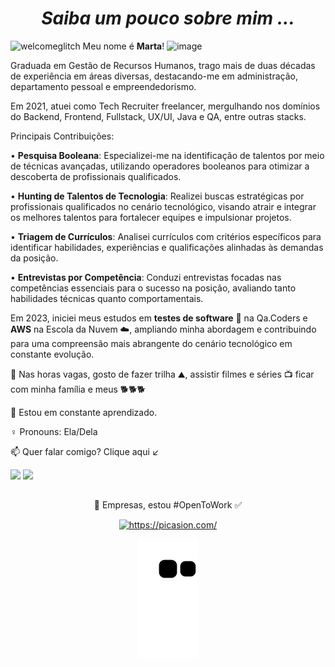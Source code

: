 

 <div align="center"> <h1><em> Saiba um pouco sobre mim ...</em></h1>
 
  <div align="left">
 
 ![welcomeglitch](https://user-images.githubusercontent.com/89816943/213179710-66368a05-ce8f-408f-9a33-e76719f76490.gif) Meu nome é **Marta**! <em></em> ![image](https://user-images.githubusercontent.com/89816943/217347562-482b8815-73bc-4ac3-b3fc-89388256406f.png)

Graduada em Gestão de Recursos Humanos, trago mais de duas décadas de experiência em áreas diversas, destacando-me em administração, departamento pessoal e empreendedorismo. 

Em 2021, atuei como Tech Recruiter freelancer, mergulhando nos domínios do Backend, Frontend, Fullstack, UX/UI, Java e QA, entre outras stacks.

Principais Contribuições:

• **Pesquisa Booleana**: Especializei-me na identificação de talentos por meio de técnicas avançadas, utilizando operadores booleanos para otimizar a descoberta de profissionais qualificados.

• **Hunting de Talentos de Tecnologia**: Realizei buscas estratégicas por profissionais qualificados no cenário tecnológico, visando atrair e integrar os melhores talentos para fortalecer equipes e impulsionar projetos.

• **Triagem de Currículos**: Analisei currículos com critérios específicos para identificar habilidades, experiências e qualificações alinhadas às demandas da posição.

• **Entrevistas por Competência**: Conduzi entrevistas focadas nas competências essenciais para o sucesso na posição, avaliando tanto habilidades técnicas quanto comportamentais.

Em  2023, iniciei meus estudos em **testes de software** 🐞 na Qa.Coders e **AWS** na Escola da Nuvem ☁️, ampliando minha abordagem e contribuindo para uma compreensão mais abrangente do cenário tecnológico em constante evolução.
 
📌 Nas horas vagas, gosto de fazer trilha ⛰,  assistir filmes e séries 📺  ficar com minha família e meus 🐕🐕🐕
 
🌱 Estou em constante aprendizado.

 ♀️ Pronouns: Ela/Dela
 
 
📫 Quer falar comigo? Clique aqui ↙

 <div>
  <a align="center" href="https://www.linkedin.com/in/martagraciliano" target="_blank"><img src="https://img.shields.io/badge/-LinkedIn-%230077B5?style=for-the-badge&logo=linkedin&logoColor=white" target="_blank"></a>
<a  align="center" href="https://api.whatsapp.com/send?phone=5521986101800"  target="_blank"><img src="https://img.shields.io/badge/WhatsApp-25D366?style=for-the-badge&logo=whatsapp&logoColor=white" target="_blank"></a>
 
 
 ##
  <div align="center">
   
 🏢 Empresas, estou #OpenToWork ✅ 
   
 
<a href="https://picasion.com/"><img src="https://i.picasion.com/pic92/87cda3afdcfc4dea905372aabbc34988.gif" width="300" height="300" border="0" alt="https://picasion.com/" /></a><br /><a href="https://picasion.com/"></a>
  
  
![snake gif](https://github.com/martagraciliano/martagraciliano/blob/output/github-contribution-grid-snake.svg)
 
